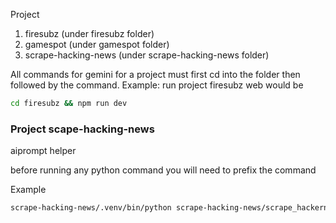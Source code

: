 Project
1. firesubz (under firesubz folder)
2. gamespot (under gamespot folder)
3. scrape-hacking-news (under scrape-hacking-news folder)

All commands for gemini for a project must first cd into the folder then followed by the command. 
Example: run project firesubz web would be

```bash
cd firesubz && npm run dev
```

### Project scape-hacking-news
aiprompt helper

before running any python command you will need to prefix the command

Example 

```bash
scrape-hacking-news/.venv/bin/python scrape-hacking-news/scrape_hackernews.py
```